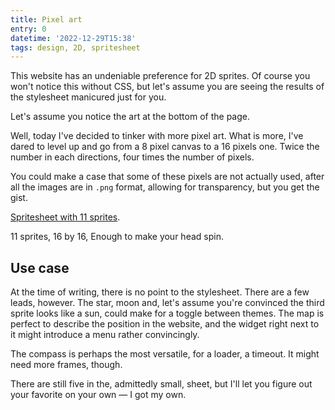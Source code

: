 ```yaml
---
title: Pixel art
entry: 0
datetime: '2022-12-29T15:38'
tags: design, 2D, spritesheet
---
```


This website has an undeniable preference for 2D sprites. Of course you won't notice this without CSS, but let's assume you are seeing the results of the stylesheet manicured just for you.

Let's assume you notice the art at the bottom of the page.

Well, today I've decided to tinker with more pixel art. What is more, I've dared to level up and go from a 8 pixel canvas to a 16 pixels one. Twice the number in each directions, four times the number of pixels.

You could make a case that some of these pixels are not actually used, after all the images are in `.png` format, allowing for transparency, but you get the gist.

[Spritesheet with 11 sprites](./spritesheet.png).

11 sprites, 16 by 16, Enough to make your head spin.

## Use case

At the time of writing, there is no point to the stylesheet. There are a few leads, however. The star, moon and, let's assume you're convinced the third sprite looks like a sun, could make for a toggle between themes. The map is perfect to describe the position in the website, and the widget right next to it might introduce a menu rather convincingly.

The compass is perhaps the most versatile, for a loader, a timeout. It might need more frames, though.

There are still five in the, admittedly small, sheet, but I'll let you figure out your favorite on your own — I got my own.
